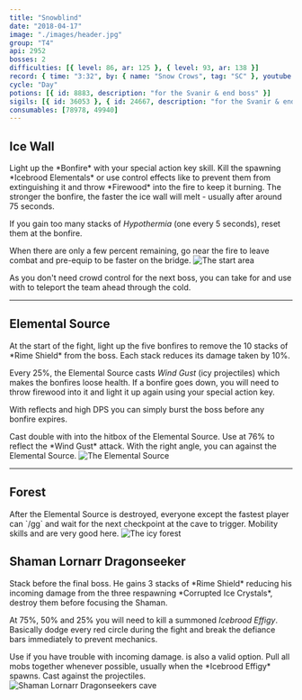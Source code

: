 ```yaml
---
title: "Snowblind"
date: "2018-04-17"
image: "./images/header.jpg"
group: "T4"
api: 2952
bosses: 2
difficulties: [{ level: 86, ar: 125 }, { level: 93, ar: 138 }]
record: { time: "3:32", by: { name: "Snow Crows", tag: "SC" }, youtube: [{ id: "vvW8-vlCAjI", name: "Yui", specialization: "Chronomancer" }, { id: "5rJTZVRhEqQ", name: "Derpy", specialization: "Tempest" }, { id: "WKvibVHOjsY", name: "Roul", specialization: "Daredevil" }, { id: "5OW6VHot8WQ", name: "Cheezy", specialization: "Druid" }]}
cycle: "Day"
potions: [{ id: 8883, description: "for the Svanir & end boss" }]
sigils: [{ id: 36053 }, { id: 24667, description: "for the Svanir & end boss" }]
consumables: [78978, 49940]
---
```


## Ice Wall <Item id="8883" text="false"/><Item id="24667" text="false"/>

<Grid>
<Column>
Light up the *Bonfire* with your special action key skill. Kill the spawning *Icebrood Elementals* or use control effects like <Control name="pull"/> to prevent them from extinguishing it and throw *Firewood* into the fire to keep it burning. The stronger the bonfire, the faster the ice wall will melt - usually after around 75 seconds.

If you gain too many stacks of _Hypothermia_ (one every 5 seconds), reset them at the bonfire.

When there are only a few percent remaining, go near the fire to leave combat and pre-equip <Item id="49940"/> to be faster on the bridge.
</Column>
<Column width="6" compact>
<Image src="./images/the_start_area.jpg" title="The start area" compact/>
</Column>
</Grid>

<Tips>
    <Tip specialization="chronomancer">As you don't need crowd control for the next boss, you can take <Skill id="10311"/> for <Boon name="quickness"/> and use <Skill id="10197"/> with <Skill id="10200"/> to teleport the team ahead through the cold.</Tip>
</Tips>

---

## <Boss/> Elemental Source <Item id="8885" text="false"/><Item id="24661" text="false"/>

<Grid>
<Column>
At the start of the fight, light up the five bonfires to remove the 10 stacks of *Rime Shield* from the boss. Each stack reduces its damage taken by 10%.

Every 25%, the Elemental Source casts _Wind Gust_ (icy projectiles) which makes the bonfires loose health. If a bonfire goes down, you will need to throw firewood into it and light it up again using your special action key.

With reflects and high DPS you can simply burst the boss before any bonfire expires.
</Column>

<Column>
<Tips>
    <Tip specialization="chronomancer">Cast double <Skill id="10302"/> with <Skill id="29830"/> into the hitbox of the Elemental Source.</Tip>
    <Tip specialization="spellbreaker">Use <Skill id="45333"/> at 76% to reflect the *Wind Gust* attack.</Tip>
    <Tip specialization="elementalist">With the right angle, you can <Skill id="5697"/> against the Elemental Source.</Tip>
</Tips>
</Column>
</Grid>

<Image src="./images/the_elemental_source.jpg" title="The Elemental Source"/>

---

## Forest <Item id="8883" text="false"/><Item id="24667" text="false"/>

<Grid>
<Column>
After the Elemental Source is destroyed, everyone except the fastest player can `/gg` and wait for the next checkpoint at the cave to trigger. Mobility skills and <Item id="49940"/> are very good here.
</Column>
<Column width="5" compact>
    <Image src="./images/the_icy_forest.jpg" title="The icy forest" compact/>
</Column>
</Grid>

## <Boss red/> Shaman Lornarr Dragonseeker <Item id="8883" text="false"/><Item id="24667" text="false"/>

<Grid>
<Column>
Stack <Boon name="might"/> before the final boss. He gains 3 stacks of *Rime Shield* reducing his incoming damage from the three respawning *Corrupted Ice Crystals*, destroy them before focusing the Shaman.

At 75%, 50% and 25% you will need to kill a summoned _Icebrood Effigy_. Basically dodge every red circle during the fight and break the defiance bars immediately to prevent mechanics.
</Column>

<Column>
<Tips>
    <Tip specialization="chronomancer">Use <Skill id="29526"/> if you have trouble with incoming damage. <Skill id="10302"/> is also a valid option.    
        Pull all mobs together <Skill id="10363"/> whenever possible, usually when the *Icebrood Effigy* spawns.</Tip>
    <Tip specialization="druid">Cast <Skill id="31496"/> against the projectiles.</Tip>
</Tips>
</Column>
</Grid>

<Image src="./images/shaman_lornarr_dragonseeker.jpg" title="Shaman Lornarr Dragonseekers cave"/>

